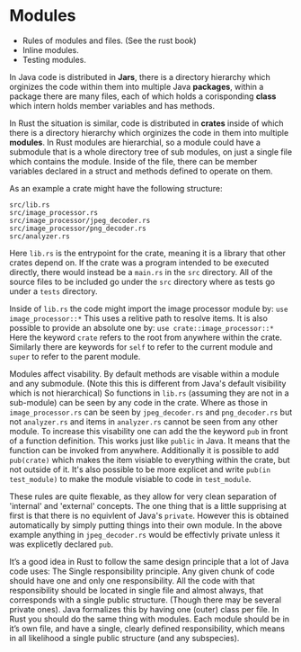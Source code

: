 # Modules

  * Rules of modules and files. (See the rust book)
  * Inline modules.
  * Testing modules.

In Java code is distributed in **Jars**, there is a directory hierarchy which orginizes the code within them into multiple Java **packages**, within a package there are many files, each of which holds a corisponding **class** which intern holds member variables and has methods. 

In Rust the situation is similar, code is distributed in **crates** inside of which there is a directory hierarchy which orginizes the code in them into multiple **modules**. In Rust modules are hierarchial, so a module could have a submodule that is a whole directory tree of sub modules, on just a single file which contains the module. Inside of the file, there can be member variables declared in a struct and methods defined to operate on them.

As an example a crate might have the following structure:
```
src/lib.rs
src/image_processor.rs
src/image_processor/jpeg_decoder.rs
src/image_processor/png_decoder.rs
src/analyzer.rs
```
Here `lib.rs` is the entrypoint for the crate, meaning it is a library that other crates depend on. If the crate was a program intended to be executed directly, there would instead be a `main.rs` in the `src` directory. All of the source files to be included go under the `src` directory where as tests go under a `tests` directory. 

Inside of `lib.rs` the code might import the image processor module by:
``use image_processor::*``
This uses a relitive path to resolve items. It is also possible to provide an absolute one by:
``use crate::image_processor::*``
Here the keyword `crate` refers to the root from anywhere within the crate. Similarly there are keywords for `self` to refer to the current module and `super` to refer to the parent module.

Modules affect visability. By default methods are visable within a module and any submodule. (Note this this is different from Java's default visibility which is not hierarchical) So functions in `lib.rs` (assuming they are not in a sub-module) can be seen by any code in the crate. Where as those in `image_processor.rs` can be seen by `jpeg_decoder.rs` and `png_decoder.rs` but not `analyzer.rs` and items in `analyzer.rs` cannot be seen from any other module. To increase this visability one can add the the keyword `pub` in front of a function definition. This works just like `public` in Java. It means that the function can be invoked from anywhere. Additionally it is possible to add `pub(crate)` which makes the item visiable to everything within the crate, but not outside of it. It's also possible to be more explicet and write `pub(in test_module)` to make the module visiable to code in `test_module`.

These rules are quite flexable, as they allow for very clean separation of 'internal' and 'external' concepts. The one thing that is a little supprising at first is that there is no equivlent of Java's `private`. However this is obtained automatically by simply putting things into their own module. In the above example anything in `jpeg_decoder.rs` would be effectivly private unless it was explicetly declared `pub`. 

It’s a good idea in Rust to follow the same design principle that a lot of Java code uses: The Single responsibility principle. Any given chunk of code should have one and only one responsibility. All the code with that responsibility should be located in single file and almost always, that corresponds with a single public structure. (Though there may be several private ones). Java formalizes this by having one (outer) class per file. In Rust you should do the same thing with modules. Each module should be in it’s own file, and have a single, clearly defined responsibility, which means in all likelihood a single public structure (and any subspecies).